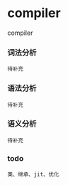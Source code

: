 # compiler
compiler

### 词法分析
    待补充
### 语法分析
    待补充
### 语义分析
    待补充


### todo   
    类、继承、jit、优化
